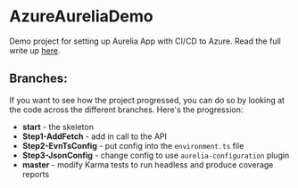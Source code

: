 # AzureAureliaDemo
Demo project for setting up Aurelia App with CI/CD to Azure. Read the full write up [here](http://colinsalmcorner.com/post/aurelia-azure-and-vsts).
## Branches:
If you want to see how the project progressed, you can do so by looking at the code across the different branches. Here's the progression:

  - **start** - the skeleton
  - **Step1-AddFetch** - add in call to the API
  - **Step2-EvnTsConfig** - put config into the `environment.ts` file
  - **Step3-JsonConfig** - change config to use `aurelia-configuration` plugin
  - **master** - modify Karma tests to run headless and produce coverage reports
